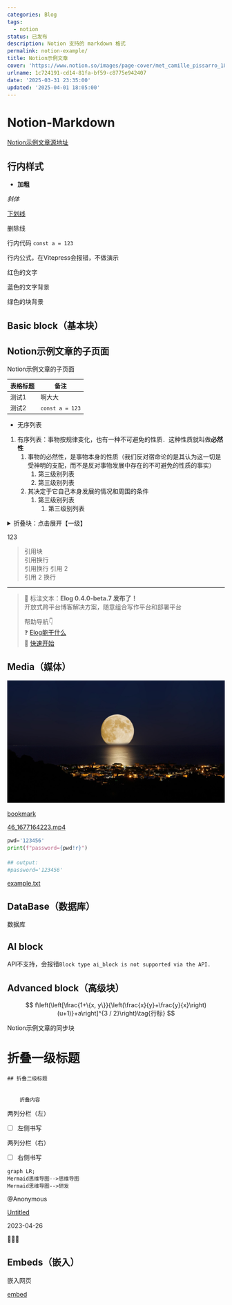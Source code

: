 ```yaml
---
categories: Blog
tags:
  - notion
status: 已发布
description: Notion 支持的 markdown 格式
permalink: notion-example/
title: Notion示例文章
cover: 'https://www.notion.so/images/page-cover/met_camille_pissarro_1896.jpg'
urlname: 1c724191-cd14-81fa-bf59-c8775e942407
date: '2025-03-31 23:35:00'
updated: '2025-04-01 18:05:00'
---
```


# Notion-Markdown


[Notion示例文章源地址](https://1874.notion.site/Notion-0658ee89cadf4d0e9b6adfbb1d953c70)


## 行内样式


- **加粗**


_斜体_


<u>下划线</u>


删除线


行内代码 `const a = 123`


行内公式，在Vitepress会报错，不做演示


红色的文字


蓝色的文字背景


绿色的块背景


## Basic block（基本块）


## Notion示例文章的子页面

Notion示例文章的子页面


| 表格标题 | 备注              |
| ---- | --------------- |
| 测试1  | 啊大大             |
| 测试2  | `const a = 123` |

- 无序列表
1. 有序列表：事物按规律变化，也有一种不可避免的性质．这种性质就叫做**必然性**
    1. 事物的必然性，是事物本身的性质（我们反对宿命论的是其认为这一切是受神明的支配，而不是反对事物发展中存在的不可避免的性质的事实）
        1. 第三级别列表
        2. 第三级别列表
    2. 其决定于它自己本身发展的情况和周围的条件
        1. 第三级别列表
            1. 第三级别列表
<details>
<summary>折叠块：点击展开【一级】</summary>
<details>
<summary>点击展开【二级】</summary>
<details>
<summary>点击展开【三级】</summary>

内容文本


</details>


</details>


</details>


123

> 引用块  
> 引用换行  
> 引用换行
> 引用 2  
> 引用 2 换行

---


> 👏 标注文本：**Elog 0.4.0-beta.7 发布了！**  
> 开放式跨平台博客解决方案，随意组合写作平台和部署平台  
>   
> 帮助导航👇  
> ❓ [Elog能干什么](https://elog.1874.cool/notion/introduce)  
> 🚀 [快速开始](https://elog.1874.cool/notion/start)


## Media（媒体）


![cover.JPG](../images/10a91945736a3027f2854218fa71c659.JPG)


[bookmark](https://elog.1874.cool)


[46_1677164223.mp4](https://prod-files-secure.s3.us-west-2.amazonaws.com/809b2785-2afd-42d1-9139-e6f17eaa52c1/5999649b-7796-46a0-abd4-2e17b7b607ab/46_1677164223.mp4?X-Amz-Algorithm=AWS4-HMAC-SHA256&X-Amz-Content-Sha256=UNSIGNED-PAYLOAD&X-Amz-Credential=ASIAZI2LB466U3JZ52J6%2F20250401%2Fus-west-2%2Fs3%2Faws4_request&X-Amz-Date=20250401T110420Z&X-Amz-Expires=3600&X-Amz-Security-Token=IQoJb3JpZ2luX2VjEFMaCXVzLXdlc3QtMiJHMEUCIB7bBvi6NHXzXGG7c95gNqxq1KeUhPfTxQX40CKpWMdKAiEAg8hlxxL9nlkYfzUXA%2FHexf5neMCMBVdEKzmouCnReHcqiAQIvP%2F%2F%2F%2F%2F%2F%2F%2F%2F%2FARAAGgw2Mzc0MjMxODM4MDUiDOhwbtwA5qTK9ID11CrcA0txZFijRwp6dmDvThTPhvV%2BtHX6E86JieG%2BHS9QIUqkPXN2jgcuFkYNQWTXHzwbx6YcaGSLQEvJ9YepTQ8MoCOFl9EbEmhRAh%2Feo1qapyJl5xqiPPxx4PmleFFHfVbeneCyQWbiopJRnOG48g85cUozVmK5cHrT2RS%2F89tB1Q4YydWEPHRN6Rxd7XAJTVgzR%2FTbSmYHsAHsLwTxRDLdQL2YKAQCOwllRYMg1kfvoMO8ROVHYtb8EOGf7sjiqv8288shUMmJElO0FlfoAh%2BLatLwPwjg1co9tpNvLI5Xu%2FWqsBNdKtVW9YpgbfdjNpYu%2FIIXHck8ihhV2N8zLVhcAb%2BLnSTJiSsb8HGP7MYTGAa7fp%2Fb25RApSDxkPRM4Ra8a7xrTvxqMhwv1vzHlzlWkD3pkX%2FdlmJ%2BrPI%2BHwkYbLY9LOIFlrH1eLjyFnzU35s2HUSOBWJjMlplUbLr8vrdP4Z%2BWx4CNvea%2BrYV4D1MvBEck4koKlJqftrVMgqlnhsZ7tHGBbsKKBrBTEToQiZRl3HlBuQUtGEHUxijMQWa%2Fpl6rWTmZL8LBpcXFHHu2YOnvjNB3we20%2BrNZvQ56trbSQXdVCYUjQGJ8kwSyL6fllYuP4S%2B5QrFyWY%2FpGZPMMWDr78GOqUBEr%2FR1hGf338x7l8g%2F0eCC45mgo3ZONEWYBYln6MyZ23MhMQ4oqLwFq%2BnxeMJZj9Fq100OKUij1a2P0ir7pJS1yKogwwO1i0yDeGNKSONpWDA4V%2ByaX8%2BhAWjxLbuSdVKjoQ0S1JXpFZOcsoGTHioDFdFh%2BgStXZ1W9vIbIFcuTCJmLB1lEsYt%2FfTuvp8QmdGA6idbIab4j0t4kk6eBzBzdQpQefW&X-Amz-Signature=2d61c7ebe59000bb2a2d0fdf2086f900bdc6de54e72632904f006eea41df1bf6&X-Amz-SignedHeaders=host&x-id=GetObject)


```python
pwd='123456'
print(f"password={pwd!r}")

## output:
#password='123456'
```


[example.txt](https://prod-files-secure.s3.us-west-2.amazonaws.com/809b2785-2afd-42d1-9139-e6f17eaa52c1/753c8245-2aea-45de-8a5a-509c105f6236/example.txt?X-Amz-Algorithm=AWS4-HMAC-SHA256&X-Amz-Content-Sha256=UNSIGNED-PAYLOAD&X-Amz-Credential=ASIAZI2LB466U3JZ52J6%2F20250401%2Fus-west-2%2Fs3%2Faws4_request&X-Amz-Date=20250401T110420Z&X-Amz-Expires=3600&X-Amz-Security-Token=IQoJb3JpZ2luX2VjEFMaCXVzLXdlc3QtMiJHMEUCIB7bBvi6NHXzXGG7c95gNqxq1KeUhPfTxQX40CKpWMdKAiEAg8hlxxL9nlkYfzUXA%2FHexf5neMCMBVdEKzmouCnReHcqiAQIvP%2F%2F%2F%2F%2F%2F%2F%2F%2F%2FARAAGgw2Mzc0MjMxODM4MDUiDOhwbtwA5qTK9ID11CrcA0txZFijRwp6dmDvThTPhvV%2BtHX6E86JieG%2BHS9QIUqkPXN2jgcuFkYNQWTXHzwbx6YcaGSLQEvJ9YepTQ8MoCOFl9EbEmhRAh%2Feo1qapyJl5xqiPPxx4PmleFFHfVbeneCyQWbiopJRnOG48g85cUozVmK5cHrT2RS%2F89tB1Q4YydWEPHRN6Rxd7XAJTVgzR%2FTbSmYHsAHsLwTxRDLdQL2YKAQCOwllRYMg1kfvoMO8ROVHYtb8EOGf7sjiqv8288shUMmJElO0FlfoAh%2BLatLwPwjg1co9tpNvLI5Xu%2FWqsBNdKtVW9YpgbfdjNpYu%2FIIXHck8ihhV2N8zLVhcAb%2BLnSTJiSsb8HGP7MYTGAa7fp%2Fb25RApSDxkPRM4Ra8a7xrTvxqMhwv1vzHlzlWkD3pkX%2FdlmJ%2BrPI%2BHwkYbLY9LOIFlrH1eLjyFnzU35s2HUSOBWJjMlplUbLr8vrdP4Z%2BWx4CNvea%2BrYV4D1MvBEck4koKlJqftrVMgqlnhsZ7tHGBbsKKBrBTEToQiZRl3HlBuQUtGEHUxijMQWa%2Fpl6rWTmZL8LBpcXFHHu2YOnvjNB3we20%2BrNZvQ56trbSQXdVCYUjQGJ8kwSyL6fllYuP4S%2B5QrFyWY%2FpGZPMMWDr78GOqUBEr%2FR1hGf338x7l8g%2F0eCC45mgo3ZONEWYBYln6MyZ23MhMQ4oqLwFq%2BnxeMJZj9Fq100OKUij1a2P0ir7pJS1yKogwwO1i0yDeGNKSONpWDA4V%2ByaX8%2BhAWjxLbuSdVKjoQ0S1JXpFZOcsoGTHioDFdFh%2BgStXZ1W9vIbIFcuTCJmLB1lEsYt%2FfTuvp8QmdGA6idbIab4j0t4kk6eBzBzdQpQefW&X-Amz-Signature=1c6349c92941cfb2be368293766e0b66c44d0bf888d6d4b980d203e9e36f74cc&X-Amz-SignedHeaders=host&x-id=GetObject)


## DataBase（数据库）


数据库


## AI block


API不支持，会报错`Block type ai_block is not supported via the API.`


## Advanced block（高级块）


$$
f\left(\left[\frac{1+\{x, y\}}{\left(\frac{x}{y}+\frac{y}{x}\right)(u+1)}+a\right]^{3 / 2}\right)\tag{行标}
$$


Notion示例文章的同步块


# 折叠一级标题


    ## 折叠二级标题


        折叠内容


两列分栏（左）

- [ ] 左侧书写

两列分栏（右）

- [ ] 右侧书写

```mermaid
graph LR;
Mermaid思维导图-->思维导图
Mermaid思维导图-->研发
```


@Anonymous 


[Untitled](https://www.notion.so/f478ef37c82a41f1b7a59c195b043831) 


2023-04-26 


🚀🔥🐸


## Embeds（嵌入）


嵌入网页


[embed](https://elog.1874.cool)

